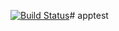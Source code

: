 [![Build Status](https://dev.azure.com/ishans/apptesting/_apis/build/status/apptesting?branchName=master)](https://dev.azure.com/ishans/apptesting/_build/latest?definitionId=1&branchName=master)# apptest
